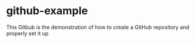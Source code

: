 # github-example
This Gitbub is the demonstration of how to create a GitHub repository and properly set it up
